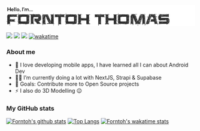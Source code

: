 ![Header](header.png)

[<img src="https://img.shields.io/badge/forntoh-%231DA1F2.svg?&style=for-the-badge&logo=twitter&logoColor=white" />][twitter]
[<img src="https://img.shields.io/badge/forntoh-%230077B5.svg?&style=for-the-badge&logo=linkedin&logoColor=white" />][linkedin]
[<img src="https://img.shields.io/badge/upwork-6fda44?&style=for-the-badge&logo=upwork&logoColor=white" />][upwork]
[![wakatime](https://wakatime.com/badge/user/50fb89a3-5dc8-4ac9-bfce-7c5b8deec5a0.svg?style=for-the-badge)](https://wakatime.com/@50fb89a3-5dc8-4ac9-bfce-7c5b8deec5a0)

### About me

- 📱 I love developing mobile apps, I have learned all I can about Android Dev
- 👩‍💻 I’m currently doing a lot with NextJS, Strapi & Supabase
- 🥅 Goals: Contribute more to Open Source projects
- ⚡ I also do 3D Modelling 😉

### My GitHub stats

[![Forntoh's github stats](https://github-readme-stats.vercel.app/api?username=forntoh&count_private=true&show_icons=true&hide_title=true&theme=transparent&border_color=30363d&card_width=420)](https://github.com/forntoh/github-readme-stats)
[![Top Langs](https://github-readme-stats.vercel.app/api/top-langs/?username=forntoh&layout=compact&theme=transparent&langs_count=6&hide=scss&border_color=30363d)](https://github.com/forntoh/github-readme-stats)
[![Forntoh's wakatime stats](https://github-readme-stats.vercel.app/api/wakatime?username=forntoh&layout=compact&hide=other&custom_title=Languages%20I%27ve%20spoken%20in%20the%20past%20year&langs_count=8&theme=transparent&border_color=30363d)](https://github.com/anuraghazra/github-readme-stats)

[twitter]: https://twitter.com/forntoh
[linkedin]: https://linkedin.com/in/forntoh
[upwork]: https://www.upwork.com/freelancers/~0116a79794d02704f5?viewMode=1
